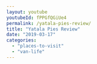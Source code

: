 ```yaml
---
layout: youtube
youtubeId: fPPGfQGiUe4
permalink: /yatala-pies-review/
title: "Yatala Pies Review"
date: "2019-03-17"
categories: 
  - "places-to-visit"
  - "van-life"
---
```

